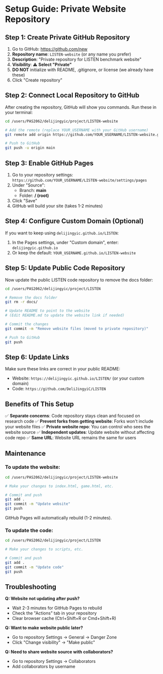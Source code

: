 # Setup Guide: Private Website Repository

## Step 1: Create Private GitHub Repository

1. Go to GitHub: https://github.com/new
2. **Repository name**: `LISTEN-website` (or any name you prefer)
3. **Description**: "Private repository for LISTEN benchmark website"
4. **Visibility**: ⚠️ **Select "Private"**
5. **DO NOT** initialize with README, .gitignore, or license (we already have these)
6. Click "Create repository"

## Step 2: Connect Local Repository to GitHub

After creating the repository, GitHub will show you commands. Run these in your terminal:

```bash
cd /users/PAS2062/delijingyic/project/LISTEN-website

# Add the remote (replace YOUR_USERNAME with your GitHub username)
git remote add origin https://github.com/YOUR_USERNAME/LISTEN-website.git

# Push to GitHub
git push -u origin main
```

## Step 3: Enable GitHub Pages

1. Go to your repository settings: `https://github.com/YOUR_USERNAME/LISTEN-website/settings/pages`
2. Under "Source":
   - Branch: **main**
   - Folder: **/ (root)**
3. Click "Save"
4. GitHub will build your site (takes 1-2 minutes)

## Step 4: Configure Custom Domain (Optional)

If you want to keep using `delijingyic.github.io/LISTEN`:

1. In the Pages settings, under "Custom domain", enter: `delijingyic.github.io`
2. Or keep the default: `YOUR_USERNAME.github.io/LISTEN-website`

## Step 5: Update Public Code Repository

Now update the public LISTEN code repository to remove the docs folder:

```bash
cd /users/PAS2062/delijingyic/project/LISTEN

# Remove the docs folder
git rm -r docs/

# Update README to point to the website
# (Edit README.md to update the website link if needed)

# Commit the changes
git commit -m "Remove website files (moved to private repository)"

# Push to GitHub
git push
```

## Step 6: Update Links

Make sure these links are correct in your public README:

- Website: `https://delijingyic.github.io/LISTEN/` (or your custom domain)
- Code: `https://github.com/DeliJingyiC/LISTEN`

## Benefits of This Setup

✅ **Separate concerns**: Code repository stays clean and focused on research code
✅ **Prevent forks from getting website**: Forks won't include your website files
✅ **Private website repo**: You can control who sees the website source
✅ **Independent updates**: Update website without affecting code repo
✅ **Same URL**: Website URL remains the same for users

## Maintenance

### To update the website:

```bash
cd /users/PAS2062/delijingyic/project/LISTEN-website

# Make your changes to index.html, game.html, etc.

# Commit and push
git add .
git commit -m "Update website"
git push
```

GitHub Pages will automatically rebuild (1-2 minutes).

### To update the code:

```bash
cd /users/PAS2062/delijingyic/project/LISTEN

# Make your changes to scripts, etc.

# Commit and push
git add .
git commit -m "Update code"
git push
```

## Troubleshooting

**Q: Website not updating after push?**
- Wait 2-3 minutes for GitHub Pages to rebuild
- Check the "Actions" tab in your repository
- Clear browser cache (Ctrl+Shift+R or Cmd+Shift+R)

**Q: Want to make website public later?**
- Go to repository Settings → General → Danger Zone
- Click "Change visibility" → "Make public"

**Q: Need to share website source with collaborators?**
- Go to repository Settings → Collaborators
- Add collaborators by username





